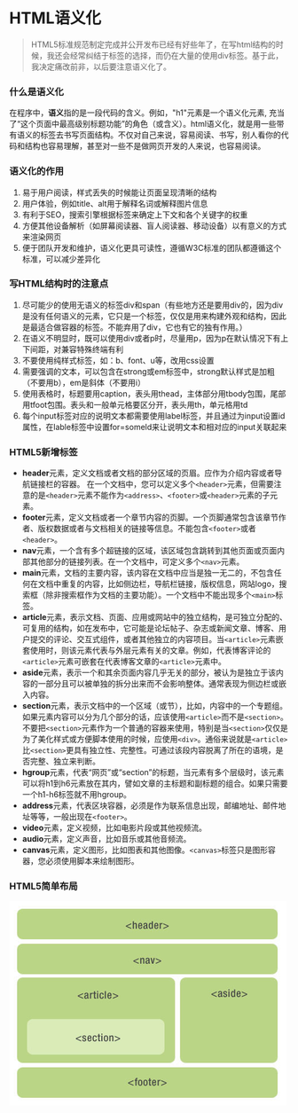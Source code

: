 # HTML语义化
> HTML5标准规范制定完成并公开发布已经有好些年了，在写html结构的时候，我还会经常纠结于标签的选择，而仍在大量的使用div标签。基于此，我决定痛改前非，以后要注意语义化了。

### 什么是语义化
在程序中，**语义**指的是一段代码的含义。例如，"h1"元素是一个语义化元素, 充当了“这个页面中最高级别标题功能”的角色（或含义）。html语义化，就是用一些带有语义的标签去书写页面结构。不仅对自己来说，容易阅读、书写，别人看你的代码和结构也容易理解，甚至对一些不是做网页开发的人来说，也容易阅读。

### 语义化的作用
1. 易于用户阅读，样式丢失的时候能让页面呈现清晰的结构
2. 用户体验，例如title、alt用于解释名词或解释图片信息
3. 有利于SEO，搜索引擎根据标签来确定上下文和各个关键字的权重
4. 方便其他设备解析（如屏幕阅读器、盲人阅读器、移动设备）以有意义的方式来渲染网页
5. 便于团队开发和维护，语义化更具可读性，遵循W3C标准的团队都遵循这个标准，可以减少差异化

### 写HTML结构时的注意点
1. 尽可能少的使用无语义的标签div和span（有些地方还是要用div的，因为div是没有任何语义的元素，它只是一个标签，仅仅是用来构建外观和结构，因此是最适合做容器的标签。不能弃用了div，它也有它的独有作用。）
2. 在语义不明显时，既可以使用div或者p时，尽量用p，因为p在默认情况下有上下间距，对兼容特殊终端有利
3. 不要使用纯样式标签，如：b、font、u等，改用css设置
4. 需要强调的文本，可以包含在strong或em标签中，strong默认样式是加粗（不要用b），em是斜体（不要用i）
5. 使用表格时，标题要用caption，表头用thead，主体部分用tbody包围，尾部用tfoot包围。表头和一般单元格要区分开，表头用th，单元格用td
6. 每个input标签对应的说明文本都需要使用label标签，并且通过为input设置id属性，在lable标签中设置for=someld来让说明文本和相对应的input关联起来

### HTML5新增标签
- **header**元素，定义文档或者文档的部分区域的页眉。应作为介绍内容或者导航链接栏的容器。 在一个文档中，您可以定义多个`<header>`元素，但需要注意的是`<header>`元素不能作为`<address>`、`<footer>`或`<header>`元素的子元素。
- **footer**元素，定义文档或者一个章节内容的页脚。一个页脚通常包含该章节作者、版权数据或者与文档相关的链接等信息。不能包含`<footer>`或者`<header>`。
- **nav**元素，一个含有多个超链接的区域，该区域包含跳转到其他页面或页面内部其他部分的链接列表。在一个文档中，可定义多个`<nav>`元素。
- **main**元素，文档的主要内容，该内容在文档中应当是独一无二的，不包含任何在文档中重复的内容，比如侧边栏，导航栏链接，版权信息，网站logo，搜索框（除非搜索框作为文档的主要功能）。一个文档中不能出现多个`<main>`标签。
- **article**元素，表示文档、页面、应用或网站中的独立结构，是可独立分配的、可复用的结构，如在发布中，它可能是论坛帖子、杂志或新闻文章、博客、用户提交的评论、交互式组件，或者其他独立的内容项目。当`<article>`元素嵌套使用时，则该元素代表与外层元素有关的文章。例如，代表博客评论的`<article>`元素可嵌套在代表博客文章的`<article>`元素中。
- **aside**元素，表示一个和其余页面内容几乎无关的部分，被认为是独立于该内容的一部分且可以被单独的拆分出来而不会影响整体。通常表现为侧边栏或嵌入内容。
- **section**元素，表示文档中的一个区域（或节），比如，内容中的一个专题组。如果元素内容可以分为几个部分的话，应该使用`<article>`而不是`<section>`。
不要把`<section>`元素作为一个普通的容器来使用，特别是当`<section>`仅仅是为了美化样式或方便脚本使用的时候，应使用`<div>`。通俗来说就是`<article>`比`<section>`更具有独立性、完整性。可通过该段内容脱离了所在的语境，是否完整、独立来判断。
- **hgroup**元素，代表“网页”或“section”的标题，当元素有多个层级时，该元素可以将h1到h6元素放在其内，譬如文章的主标题和副标题的组合。如果只需要一个h1-h6标签就不用hgroup。
- **address**元素，代表区块容器，必须是作为联系信息出现，邮编地址、邮件地址等等，一般出现在`<footer>`。
- **video**元素，定义视频，比如电影片段或其他视频流。
- **audio**元素，定义声音，比如音乐或其他音频流。
- **canvas**元素，定义图形，比如图表和其他图像。`<canvas>`标签只是图形容器，您必须使用脚本来绘制图形。

### HTML5简单布局
![html5布局](./imgs/html5-layout.jpg 'HTML5简单布局')

